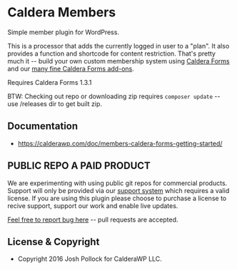 # Caldera Members
Simple member plugin for WordPress.

This is a processor that adds the currently logged in user to a "plan". It also provides a function and shortcode for content restriction. That's pretty much it -- build your own custom membership system using [Caldera Forms](https://CalderaForms.com) and our [many fine Caldera Forms add-ons](https://calderawp.com/caldera-forms-add-ons/).

Requires Caldera Forms 1.3.1

BTW: Checking out repo or downloading zip requires `composer update` -- use /releases dir to get built zip.

## Documentation
* https://calderawp.com/doc/members-caldera-forms-getting-started/ ‎


## PUBLIC REPO A PAID PRODUCT
We are experimenting with using public git repos for commercial products. Support will only be provided via our [support system](https://calderawp.com/support/) which requires a valid license. If you are using this plugin please choose to purchase a license to recive support, support our work and 
enable live updates.

[Feel free to report bug here](https://github.com/CalderaWP/cf-members/issues) -- pull requests are accepted.


## License & Copyright
* Copyright 2016  Josh Pollock for CalderaWP LLC.
